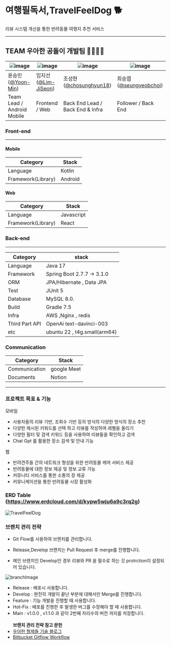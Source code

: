# 여행필독서,TravelFeelDog 🐕

리뷰 시스템 개선을 통한 반려동물 여행지 추천 서비스

---

## TEAM 우아한 공돌이 개발팀 👨‍👨‍👧‍👦

| ![image](https://github.com/HUFS-Capstone-23-01/TravelFeelDog-Server/assets/37647483/4339472e-01ff-4e50-9aed-9740be8c77ef) | ![image](https://github.com/HUFS-Capstone-23-01/TravelFeelDog-Server/assets/37647483/09075c42-2ca2-469d-a6ab-04a7435a8260) | ![image](https://user-images.githubusercontent.com/105579811/226158703-7557808d-2274-441b-b3d9-80a56c3bf6cc.jpeg) | ![image](https://github.com/HUFS-Capstone-23-01/TravelFeelDog-Server/assets/37647483/9949ef3d-5b2c-4aaf-a413-7d8cc8c1f3ee) |
| -------------------------------------------------------------------------------------------------------------------------- | -------------------------------------------------------------------------------------------------------------------------- | ----------------------------------------------------------------------------------------------------------------- | -------------------------------------------------------------------------------------------------------------------------- |
| 윤승민([@Yoon-Min](https://github.com/Yoon-Min))                                                                           | 임지선([@Lim-JiSeon](https://github.com/Lim-JiSeon))                                                                       | 조성현([@chosunghyun18](https://github.com/chosunghyun18))                                                        | 최승엽([@seungyeobchoi](https://github.com/seungyeobchoi))                                                                 |
| Team Lead / Android Mobile                                                                                                 | Frontend / Web                                                                                                             | Back End Lead / Back End & Infra                                                                                  | Follower / Back End                                                                                                        |

### Front-end

---

#### Mobile

| Category           | Stack   |
| ------------------ | ------- |
| Language           | Kotlin  |
| Framework(Library) | Android |

#### Web

| Category           | Stack      |
| ------------------ | ---------- |
| Language           | Javascript |
| Framework(Library) | React      |

### Back-end

---

| Category       | stack                    |
| -------------- | ------------------------ |
| Language       | Java 17                  |
| Framework      | Spring Boot 2.7.7 -> 3.1.0 |
| ORM            | JPA/Hibernate , Data JPA |
| Test           | JUnit 5                  |
| Database       | MySQL 8.0.               |
| Build          | Gradle 7.5               |
| Infra          | AWS ,Nginx , redis       |
| Third Part API | OpenAi text-davinci-003  |
| etc            | ubuntu 22 , t4g.small(arm64)|

### Communication

| Category      | Stack       |
| ------------- | ----------- |
| Communication | google Meet |
| Documents     | Notion      |

---

### 프로젝트 목표 & 기능

모바일

- 사용자들의 리뷰 기반, 조회수 기반 등의 방식의 다양한 방식의 장소 추천
- 다양한 제시된 키워드를 선택 하고 리뷰를 작성하여 레벨을 올리기
- 다양한 필터 및 검색 키워드 등을 사용하여 리뷰들을 확인하고 검색
- Chat Gpt 를 활용한 장소 검색 및 안내 기능

웹

- 반려견주들 간의 네트워크 형성을 위한 반려동물 케어 서비스 제공
- 반려동물에 대한 정보 제공 및 정보 교류 가능
- 커뮤니티 서비스를 통한 소통의 장 제공
- 커뮤니케이션을 통한 반려동물 시장 활성화

### ERD Table (https://www.erdcloud.com/d/kypw5wju6a9c3rq2g)

![TravelFeelDog](https://github.com/HUFS-Capstone-23-01/TravelFeelDog-Server/assets/37647483/903242e9-fdfa-4aed-ad5f-758b340e5040)

### 브랜치 관리 전략

- Git Flow를 사용하여 브랜치를 관리합니다.

- Release,Develop 브랜치는 Pull Request 후 merge를 진행합니다.

- 메인 브렌치인 Develop인 경우 리뷰와 PR 을 필수로 하는 깃 protrction이 설정되어 있습니다.

![branchImage](https://user-images.githubusercontent.com/37647483/226156092-df21a222-76c4-41d0-a9f7-46112ae00ce0.jpg)

- Release : 배포시 사용합니다.
- Develop : 완전히 개발이 끝난 부분에 대해서만 Merge를 진행합니다.
- Feature : 기능 개발을 진행할 때 사용합니다.
- Hot-Fix : 배포를 진행한 후 발생한 버그를 수정해야 할 때 사용합니다.
- Main : v1.0.0 , v1.1.0 과 같이 2번째 자리수의 버전 까지를 저장합니다.
  <br><br>
  <b>브랜치 관리 전략 참고 문헌</b><br>
- [우아한 형제들 기술 블로그](http://woowabros.github.io/experience/2017/10/30/baemin-mobile-git-branch-strategy.html)
- [Bitbucket Gitflow Workflow](https://www.atlassian.com/git/tutorials/comparing-workflows/gitflow-workflow)
